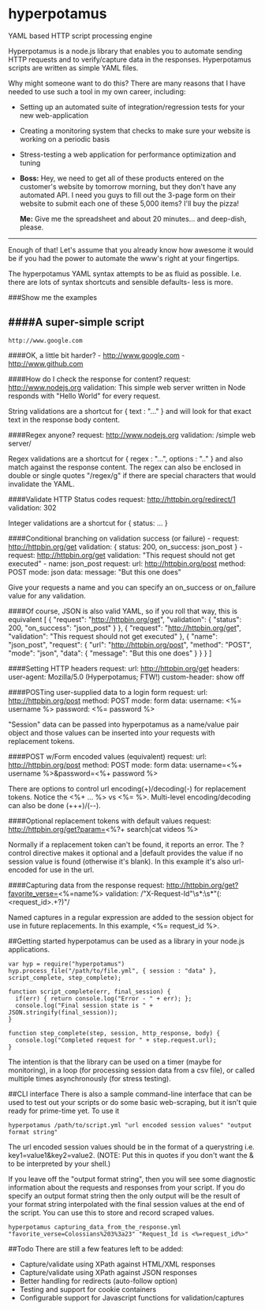 # hyperpotamus

YAML based HTTP script processing engine

Hyperpotamus is a node.js library that enables you to automate sending HTTP requests and to verify/capture data in the responses. Hyperpotamus scripts are written as simple YAML files. 

Why might someone want to do this? There are many reasons that I have needed to use such a tool in my own career, including:
* Setting up an automated suite of integration/regression tests for your new web-application
* Creating a monitoring system that checks to make sure your website is working on a periodic basis
* Stress-testing a web application for performance optimization and tuning
* **Boss:** Hey, we need to get all of these products entered on the customer's website by tomorrow morning, but they don't have any automated API. I need you guys to fill out the 3-page form on their website to submit each one of these 5,000 items? I'll buy the pizza!

  **Me:** Give me the spreadsheet and about 20 minutes... and deep-dish, please.

-----
Enough of that! Let's assume that you already know how awesome it would be if you had the power to automate the www's right at your fingertips.

The hyperpotamus YAML syntax attempts to be as fluid as possible. I.e. there are lots of syntax shortcuts and sensible defaults- less is more. 

###Show me the examples

####A super-simple script
----------
    http://www.google.com

####OK, a little bit harder?
    - http://www.google.com
    - http://www.github.com

####How do I check the response for content?
    request: http://www.nodejs.org
    validation: This simple web server written in Node responds with "Hello World" for every request.

String validations are a shortcut for { text : "..." } and will look for that exact text in the response body content.

####Regex anyone?
    request: http://www.nodejs.org
    validation: /simple web server/

Regex validations are a shortcut for { regex : "...", options : ".." } and also match against the response content. The regex can also be enclosed in 
double or single quotes "/regex/g" if there are special characters that would invalidate the YAML.

####Validate HTTP Status codes
    request: http://httpbin.org/redirect/1
    validation: 302 

Integer validations are a shortcut for { status: ... }

####Conditional branching on validation success (or failure)
    - request: http://httpbin.org/get
      validation: { status: 200, on_success: json_post }
    - request: http://httpbin.org/get
      validation: "This request should not get executed"
    - name: json_post
      request:
        url: http://httpbin.org/post
        method: POST
        mode: json
        data:
          message: "But this one does"

Give your requests a name and you can specify an on_success or on_failure value for any validation.
    
####Of course, JSON is also valid YAML, so if you roll that way, this is equivalent
    [
      {
        "request": "http://httpbin.org/get",
        "validation": { "status": 200, "on_success": "json_post" }
      },
      {
        "request": "http://httpbin.org/get",
        "validation": "This request should not get executed"
      },
      {
        "name": "json_post",
        "request": {
          "url": "http://httpbin.org/post",
          "method": "POST",
          "mode": "json",
          "data": {
            "message": "But this one does"
          }
        }
      }
    ]

####Setting HTTP headers
    request: 
     url: http://httpbin.org/get
     headers: 
       user-agent: Mozilla/5.0 (Hyperpotamus; FTW!) 
       custom-header: show off

####POSTing user-supplied data to a login form
    request:
      url: http://httpbin.org/post
      method: POST
      mode: form
      data: 
        username: <%= username %>
        password: <%= password %>

"Session" data can be passed into hyperpotamus as a name/value pair object and those values can be inserted into your requests with replacement tokens. 

####POST w/Form encoded values (equivalent)
    request:
      url: http://httpbin.org/post
      method: POST
      mode: form
      data: username=<%+ username %>&password=<%+ password %>

There are options to control url encoding(+)/decoding(-) for replacement tokens. Notice the <%+ ... %> vs <%= %>. Multi-level encoding/decoding can also be done (+++)/(--).

####Optional replacement tokens with default values
    request: http://httpbin.org/get?param=<%?+ search|cat videos %>

Normally if a replacement token can't be found, it reports an error.  The ? control directive makes it optional and a |default 
provides the value if no session value is found (otherwise it's blank). In this example it's also url-encoded for use in the url.

####Capturing data from the response
    request: http://httpbin.org/get?favorite_verse=<%=name%>
    validation: /"X-Request-Id"\s*:\s*"(:<request_id>.+?)"/

Named captures in a regular expression are added to the session object for use in future replacements. In this example, <%= request_id %>.
          
##Getting started
hyperpotamus can be used as a library in your node.js applications. 

    var hyp = require("hyperpotamus")
    hyp.process_file("/path/to/file.yml", { session : "data" }, script_complete, step_complete);

    function script_complete(err, final_session) {
      if(err) { return console.log("Error - " + err); };
      console.log("Final session state is " + JSON.stringify(final_session));
    }
 
    function step_complete(step, session, http_response, body) {
      console.log("Completed request for " + step.request.url);
    }

The intention is that the library can be used on a timer (maybe for monitoring), in a loop (for processing session data from a csv file), 
or called multiple times asynchronously (for stress testing).

##CLI interface
There is also a sample command-line interface that can be used to test out your scripts or do some basic web-scraping, but it isn't quie ready 
for prime-time yet. To use it

    hyperpotamus /path/to/script.yml "url encoded session values" "output format string"


The url encoded session values should be in the format of a querystring i.e. key1=value1&key2=value2. (NOTE: Put this in quotes if you don't want the 
& to be interpreted by your shell.) 

If you leave off the "output format string", then you will see some diagnostic information about the requests and responses from your script. 
If you do specify an output format string then the only output will be the result of your format string interpolated with the final session values 
at the end of the script. You can use this to store and record scraped values.

    hyperpotamus capturing_data_from_the_response.yml "favorite_verse=Colossians%203%3a23" "Request_Id is <%=request_id%>"

##Todo
There are still a few features left to be added:
* Capture/validate using XPath against HTML/XML responses
* Capture/validate using XPath against JSON responses
* Better handling for redirects (auto-follow option)
* Testing and support for cookie containers
* Configurable support for Javascript functions for validation/captures
